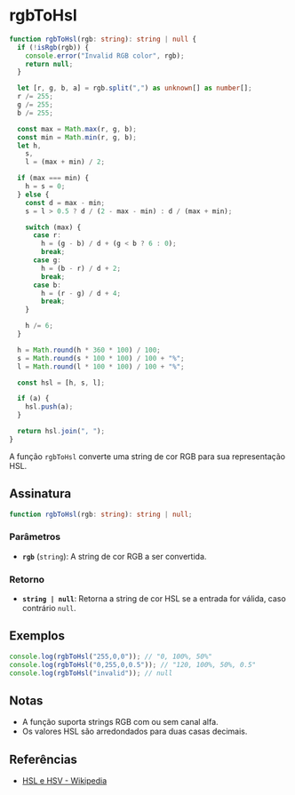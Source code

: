 # rgbToHsl

```typescript
function rgbToHsl(rgb: string): string | null {
  if (!isRgb(rgb)) {
    console.error("Invalid RGB color", rgb);
    return null;
  }

  let [r, g, b, a] = rgb.split(",") as unknown[] as number[];
  r /= 255;
  g /= 255;
  b /= 255;

  const max = Math.max(r, g, b);
  const min = Math.min(r, g, b);
  let h,
    s,
    l = (max + min) / 2;

  if (max === min) {
    h = s = 0;
  } else {
    const d = max - min;
    s = l > 0.5 ? d / (2 - max - min) : d / (max + min);

    switch (max) {
      case r:
        h = (g - b) / d + (g < b ? 6 : 0);
        break;
      case g:
        h = (b - r) / d + 2;
        break;
      case b:
        h = (r - g) / d + 4;
        break;
    }

    h /= 6;
  }

  h = Math.round(h * 360 * 100) / 100;
  s = Math.round(s * 100 * 100) / 100 + "%";
  l = Math.round(l * 100 * 100) / 100 + "%";

  const hsl = [h, s, l];

  if (a) {
    hsl.push(a);
  }

  return hsl.join(", ");
}
```

A função `rgbToHsl` converte uma string de cor RGB para sua representação HSL.

## Assinatura

```typescript
function rgbToHsl(rgb: string): string | null;
```

### Parâmetros

- **`rgb`** (`string`): A string de cor RGB a ser convertida.

### Retorno

- **`string | null`**: Retorna a string de cor HSL se a entrada for válida, caso contrário `null`.

## Exemplos

```typescript
console.log(rgbToHsl("255,0,0")); // "0, 100%, 50%"
console.log(rgbToHsl("0,255,0,0.5")); // "120, 100%, 50%, 0.5"
console.log(rgbToHsl("invalid")); // null
```

## Notas

- A função suporta strings RGB com ou sem canal alfa.
- Os valores HSL são arredondados para duas casas decimais.

## Referências

- [HSL e HSV - Wikipedia](https://pt.wikipedia.org/wiki/HSL_e_HSV)
